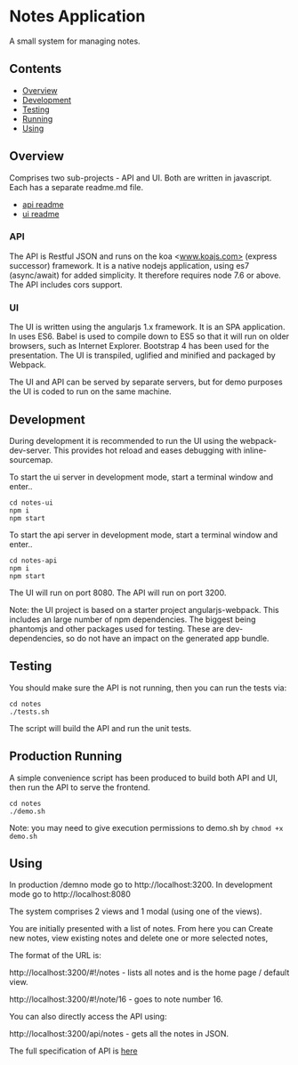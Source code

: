 # Notes Application

A small system for managing notes.

## Contents

- [Overview](#Overview)
- [Development](#Development) 
- [Testing](#Testing)
- [Running](#Running)
- [Using](#Using)


## Overview

Comprises two sub-projects -  API and UI.  Both are written in javascript.  Each has a separate readme.md file.

- [api readme](notes-api/readme.md)
- [ui readme](notes-ui/README.md)

### API

The API is Restful JSON and runs on the koa <www.koajs.com> (express successor) framework.  It is a native nodejs application, using es7 (async/await) for added simplicity.  It therefore requires node 7.6 or above.  The API includes cors support. 

### UI

The UI is written using the angularjs 1.x framework.  It is an SPA application.  In uses ES6.  Babel is used to compile down to ES5 so that it will run on older browsers, such as Internet Explorer.  Bootstrap 4 has been used for the presentation.  The UI is transpiled, uglified and minified and packaged by Webpack.

The UI and API can be served by separate servers, but for demo purposes the UI is coded to run on the same machine.

## Development

During development it is recommended to run the UI using the webpack-dev-server.  This provides hot reload and eases debugging with inline-sourcemap.

To start the ui server in development mode, start a terminal window and enter..

```
cd notes-ui     
npm i
npm start
```

To start the api server in development mode, start a terminal window and enter..

```
cd notes-api
npm i
npm start
```

The UI will run on port 8080.  The API will run on port 3200.

Note: the UI project is based on a starter project angularjs-webpack.  This includes an large number of npm dependencies.  The biggest being phantomjs and other packages used for testing.  These are dev-dependencies, so do not have an impact on the generated app bundle.

## Testing

You should make sure the API is not running, then you can run the tests via:

```
cd notes
./tests.sh
```

The script will build the API and run the unit tests.

## Production Running

A simple convenience script has been produced to build both API and UI, then run the API to serve the frontend.

```
cd notes
./demo.sh
```

Note: you may need to give execution permissions to demo.sh by `chmod +x demo.sh`



## Using

In production /demno mode go to http://localhost:3200.  In development mode go to http://localhost:8080

The system comprises 2 views and 1 modal (using one of the views).

You are initially presented with a list of notes.  From here you can Create new notes, view existing notes and delete one or more selected notes, 

The format of the URL is:

http://localhost:3200/#!/notes - lists all notes and is the home page / default view.

http://localhost:3200/#!/note/16 - goes to note number 16.



You can also directly access the API using:

http://localhost:3200/api/notes - gets all the notes in JSON.

The full specification of API is [here](#notes-api/doc/api.md)

